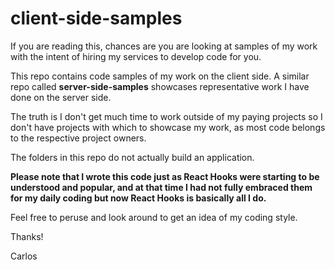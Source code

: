 # client-side-samples

If you are reading this, chances are you are looking at samples of my work with the intent of hiring my services to develop code for you.

This repo contains code samples of my work on the client side.  A similar repo called **server-side-samples** showcases representative work I have done on the server side.

The truth is I don't get much time to work outside of my paying projects so I don't have projects with which to showcase my work, as most code belongs to the respective project owners.

The folders in this repo do not actually build an application.

**Please note that I wrote this code just as React Hooks were starting to be understood and popular, and at that time I had not fully embraced them for my daily coding but now React Hooks is basically all I do.**

Feel free to peruse and look around to get an idea of my coding style.

Thanks!

Carlos
